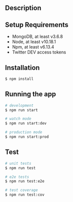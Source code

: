 ## Description

## Setup Requirements

- MongoDB, at least v3.6.8
- Node, at least v10.18.1
- Npm, at least v6.13.4
- Twitter DEV access tokens


## Installation

```bash
$ npm install
```

## Running the app

```bash
# development
$ npm run start

# watch mode
$ npm run start:dev

# production mode
$ npm run start:prod
```

## Test

```bash
# unit tests
$ npm run test

# e2e tests
$ npm run test:e2e

# test coverage
$ npm run test:cov
```
